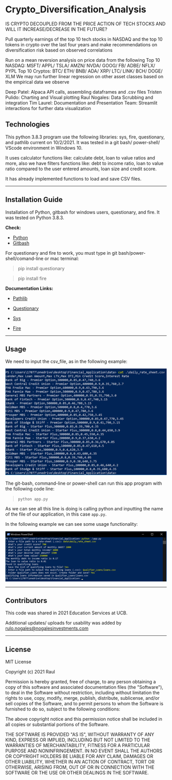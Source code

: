 # Crypto_Diversification_Analysis
IS CRYPTO DECOUPLED FROM THE PRICE ACTION OF TECH STOCKS AND WILL IT INCREASE/DECREASE IN THE FUTURE?

Pull quarterly earnings of the top 10 tech stocks in NASDAQ and the top 10 tokens in crypto over the last four years
and make recommendations on diversification risk based on observed correlations

Run on a mean reversion analysis on price data from the following
Top 10 NASDAQ: MSFT/ APPL/ TSLA/ AMZN/ NVDA/ GOOG/ FB/ ADBE/ NFLX/ PYPL
Top 10 Cryptos: BTC/ ETH/ BNB/ ADA/ XRP/ LTC/ LINK/ BCH/ DOGE/ XLM
We may run further linear regression on other asset classes based on the empirical data we observe 

Deep Patel: Alpaca API calls, assembling dataframes and .csv files 
Tristen Pulido: Charting and Visual plotting 
Raul Nogales: Data Scrubbing and integration 
Tim Laurel: Documentation and Presentation 
Team: Streamlit interactions for further data visualization

## Technologies
This python 3.8.3 program use the following libraries: sys, fire, questionary, and pathlib current on 10/2/2021. 
It was tested in a git bash/ power-shell/ VScode environment in Windows 10.

It uses calculator functions like: calculate debt, loan to value ratios and more, also we have filters functions 
like: debt to income ratio, loan to value ratio compared to the user entered amounts, loan size and credit score.

It has already implemented functions to load and save CSV files.

---

## Installation Guide
Installation of Python, gitbash for windows users, questionary, and fire. It was tested on Python 3.8.3.

**Check:** 
- [Python](https://www.python.org/downloads/)
- [Gitbash](https://gitforwindows.org/)

For questionary and fire to work, you must type in git bash/power-shell/comand-line or mac terminal:

> pip install questionary

> pip install fire

**Documentation Links:**

- [Pathlib](https://docs.python.org/3/library/pathlib.html)

- [Questionary](https://pypi.org/project/questionary/)

- [Sys](https://docs.python.org/3/library/sys.html)

- [Fire](https://google.github.io/python-fire/guide/)

---

## Usage
We need to input the csv_file, as in the following example:

![](https://github.com/rulo96z/Financial_Application/blob/master/pics/cvs_file_pic.png?raw=true)

The git-bash, command-line or power-shell can run this app program with the following code line: 

> ```python app.py```

As we can see all this line is doing is calling python and inputting the name of the file of our application, in this case ```app.py```.

In the following example we can see some usage functionality: 

![](https://github.com/rulo96z/Financial_Application/blob/master/pics/example-of-use.png?raw=true)

---
## Contributors
This code was shared in 2021 Education Services at UCB. 

Additional updates/ uploads for usability was added by rulo.nogales@nogalesinvestments.com

---

## License
MIT License

Copyright (c) 2021 Raul 

Permission is hereby granted, free of charge, to any person obtaining a copy
of this software and associated documentation files (the "Software"), to deal
in the Software without restriction, including without limitation the rights
to use, copy, modify, merge, publish, distribute, sublicense, and/or sell
copies of the Software, and to permit persons to whom the Software is
furnished to do so, subject to the following conditions:

The above copyright notice and this permission notice shall be included in all
copies or substantial portions of the Software.

THE SOFTWARE IS PROVIDED "AS IS", WITHOUT WARRANTY OF ANY KIND, EXPRESS OR
IMPLIED, INCLUDING BUT NOT LIMITED TO THE WARRANTIES OF MERCHANTABILITY,
FITNESS FOR A PARTICULAR PURPOSE AND NONINFRINGEMENT. IN NO EVENT SHALL THE
AUTHORS OR COPYRIGHT HOLDERS BE LIABLE FOR ANY CLAIM, DAMAGES OR OTHER
LIABILITY, WHETHER IN AN ACTION OF CONTRACT, TORT OR OTHERWISE, ARISING FROM,
OUT OF OR IN CONNECTION WITH THE SOFTWARE OR THE USE OR OTHER DEALINGS IN THE
SOFTWARE.

